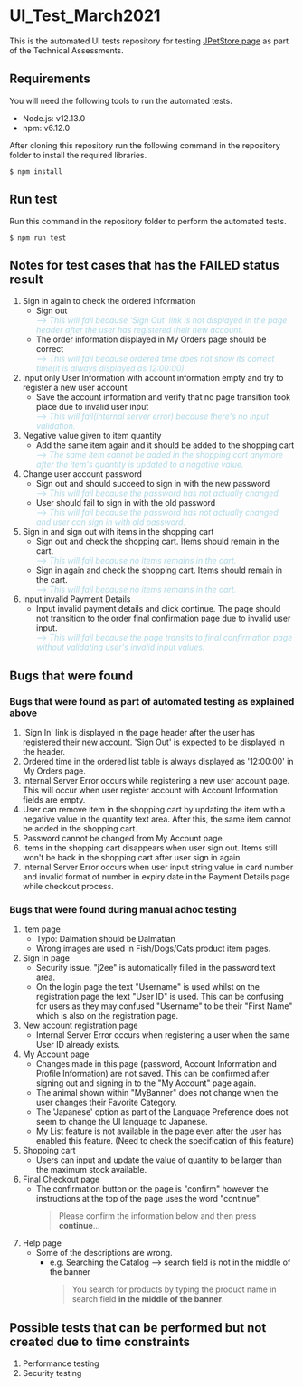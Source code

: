 # UI_Test_March2021

This is the automated UI tests repository for testing [JPetStore page](https://petstore.octoperf.com/) as part of the Technical Assessments.

## Requirements

You will need the following tools to run the automated tests.

- Node.js: v12.13.0
- npm: v6.12.0

After cloning this repository run the following command in the repository folder to install the required libraries.

```
$ npm install
```

## Run test

Run this command in the repository folder to perform the automated tests.

```
$ npm run test
```

## Notes for test cases that has the FAILED status result

1. Sign in again to check the ordered information
   - Sign out</br>
     <span style="color:lightblue">--> _This will fail because 'Sign Out' link is not displayed in the page header after the user has registered their new account._</span>
   - The order information displayed in My Orders page should be correct</br>
     <span style="color:lightblue">--> _This will fail because ordered time does not show its correct time(it is always displayed as 12:00:00)._</span>
1. Input only User Information with account information empty and try to register a new user account
   - Save the account information and verify that no page transition took place due to invalid user input</br>
     <span style="color:lightblue">--> _This will fail(internal server error) because there's no input validation._</span>
1. Negative value given to item quantity
   - Add the same item again and it should be added to the shopping cart</br>
     <span style="color:lightblue">--> _The same item cannot be added in the shopping cart anymore after the item's quantity is updated to a nagative value._</span>
1. Change user account password
   - Sign out and should succeed to sign in with the new password</br>
     <span style="color:lightblue">--> _This will fail because the password has not actually changed._</span>
   - User should fail to sign in with the old password</br>
     <span style="color:lightblue">--> _This will fail because the password has not actually changed and user can sign in with old password._</span>
1. Sign in and sign out with items in the shopping cart
   - Sign out and check the shopping cart. Items should remain in the cart.</br>
     <span style="color:lightblue">--> _This will fail because no items remains in the cart._</span>
   - Sign in again and check the shopping cart. Items should remain in the cart.</br>
     <span style="color:lightblue">--> _This will fail because no items remains in the cart._</span>
1. Input invalid Payment Details
   - Input invalid payment details and click continue. The page should not transition to the order final confirmation page due to invalid user input.</br>
     <span style="color:lightblue">--> _This will fail because the page transits to final confirmation page without validating user's invalid input values._</span>

## Bugs that were found

### Bugs that were found as part of automated testing as explained above

1. 'Sign In' link is displayed in the page header after the user has registered their new account. 'Sign Out' is expected to be displayed in the header.
1. Ordered time in the ordered list table is always displayed as '12:00:00' in My Orders page.
1. Internal Server Error occurs while registering a new user account page. This will occur when user register account with Account Information fields are empty.
1. User can remove item in the shopping cart by updating the item with a negative value in the quantity text area. After this, the same item cannot be added in the shopping cart.
1. Password cannot be changed from My Account page.
1. Items in the shopping cart disappears when user sign out. Items still won't be back in the shopping cart after user sign in again.
1. Internal Server Error occurs when user input string value in card number and invalid format of number in expiry date in the Payment Details page while checkout process.

### Bugs that were found during manual adhoc testing

1. Item page
    - Typo: Dalmation should be Dalmatian
    - Wrong images are used in Fish/Dogs/Cats product item pages.
1. Sign In page
    - Security issue. "j2ee" is automatically filled in the password text area.
    - On the login page the text "Username" is used whilst on the registration page the text "User ID" is used. This can be confusing for users as they may confused "Username" to be their "First Name" which is also on the registration page.
1. New account registration page
    - Internal Server Error occurs when registering a user when the same User ID already exists.
1. My Account page
    - Changes made in this page (password, Account Information and Profile Information) are not saved. This can be confirmed after signing out and signing in to the "My Account" page again.
    - The animal shown within "MyBanner" does not change when the user changes their Favorite Category.
    - The 'Japanese' option as part of the Language Preference does not seem to change the UI language to Japanese.
    - My List feature is not available in the page even after the user has enabled this feature. (Need to check the specification of this feature)
1. Shopping cart
    - Users can input and update the value of quantity to be larger than the maximum stock available.
1. Final Checkout page
    - The confirmation button on the page is "confirm" however the instructions at the top of the page uses the word "continue".
      > Please confirm the information below and then press **continue**...</br>
1. Help page
    - Some of the descriptions are wrong. 
        - e.g. Searching the Catalog --> search field is not in the middle of the banner
          > You search for products by typing the product name in search field **in the middle of the banner**.

## Possible tests that can be performed but not created due to time constraints

1. Performance testing
2. Security testing 
